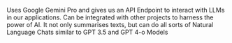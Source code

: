 Uses Google Gemini Pro and gives us an API Endpoint to interact with LLMs in our applications. Can be integrated with other projects to harness the power of AI.
It not only summarises texts, but can do all sorts of Natural Language Chats similar to GPT 3.5 and GPT 4-o Models
